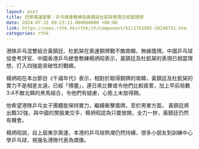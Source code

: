 ```yaml
---
layout: post
title: 巴黎奧運直擊｜乒乓總會教練指黃鎮廷杜凱琹表現已相當理想
date: 2024-07-31 09:23:11.000000000 +08:00
link: https://news.rthk.hk/rthk/ch/component/k2/1763985-20240731.htm
categories: rthk
---
```


港隊乒乓混雙組合黃鎮廷、杜凱琹在奧運銅牌戰不敵南韓，無緣獎牌。中國乒乓球協會考評官、中國香港乒乓總會教練楊炳昭表示，黃鎮廷及杜凱琹的表現已相當理想，打入四強是突破性的戰績。

楊炳昭在本台節目《千禧年代》表示，相對於取得銅牌的南韓，黃鎮廷及杜凱琹的實力不是相差太遠，已經「搏盡」，連日來比賽或令他們比較疲累，加上早前局數3:4不敵北韓的黑馬組合，令他們有疑慮，心態上未放得開。

他希望港隊乒乓女子團體能保持實力，繼續衝擊獎牌。至於男單方面， 黃鎮廷將出戰32強，與中國的樊振東交手，楊炳昭認為只要放開，全力一拚，黃鎮廷仍然有機會。

楊炳昭說，自上屆東京奧運，本港的乒乓球熱潮仍然持續，很多小朋友到訓練中心學乒乓球，視幾名港隊代表為偶像。
